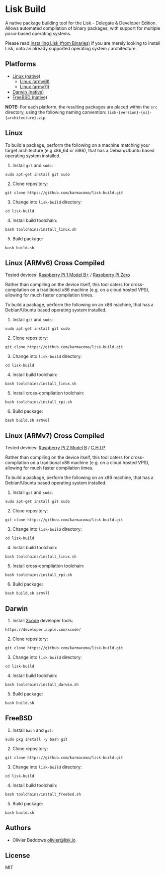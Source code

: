 # Lisk Build

A native package building tool for the Lisk - Delegate & Developer Edition. Allows automated compilation of binary packages, with support for multiple posix-based operating systems.

Please read [Installing Lisk (from Binaries)](https://github.com/lisk/lisk-docs/blob/master/BinaryInstall.md) if you are merely looking to install Lisk, onto an already supported operating system / architecture.

## Platforms

- [Linux (native)](#linux)
  - [Linux (armv6l)](#linux-armv6-cross-compiled)
  - [Linux (armv7l)](#linux-armv7-cross-compiled)
- [Darwin (native)](#darwin)
- [FreeBSD (native)](#freebsd)

**NOTE:** For each platform, the resulting packages are placed within the `src` directory, using the following naming convention: `lisk-{version}-{os}-{architecture}.zip`.

## Linux

To build a package, perform the following on a machine matching your target architecture (e.g x86_64 or i686), that has a Debian/Ubuntu based operating system installed.

1. Install `git` and `sudo`:

  ```
  sudo apt-get install git sudo
  ```

2. Clone repository:

  ```
  git clone https://github.com/karmacoma/lisk-build.git
  ```

3. Change into `lisk-build` directory:

  ```
  cd lisk-build
  ```

4. Install build toolchain:

  ```
  bash toolchains/install_linux.sh
  ```

5. Build package:

  ```
  bash build.sh
  ```

## Linux (ARMv6) Cross Compiled

Tested devices: [Raspberry Pi 1 Model B+](https://www.raspberrypi.org/products/model-b-plus/) / [Raspberry Pi Zero](https://www.raspberrypi.org/products/pi-zero/)

Rather than compiling on the device itself, this tool caters for cross-compliation on a traditional x86 machine (e.g. on a cloud hosted VPS), allowing for much faster compilation times.

To build a package, perform the following on an x86 machine, that has a Debian/Ubuntu based operating system installed.

1. Install `git` and `sudo`:

  ```
  sudo apt-get install git sudo
  ```

2. Clone repository:

  ```
  git clone https://github.com/karmacoma/lisk-build.git
  ```

3. Change into `lisk-build` directory:

  ```
  cd lisk-build
  ```

4. Install build toolchain:

  ```
  bash toolchains/install_linux.sh
  ```

5. Install cross-compliation toolchain:

  ```
  bash toolchains/install_rpi.sh
  ```

6. Build package:

  ```
  bash build.sh armv6l
  ```

## Linux (ARMv7) Cross Compiled

Tested devices: [Raspberry Pi 2 Model B](https://www.raspberrypi.org/products/raspberry-pi-2-model-b/) / [C.H.I.P](http://getchip.com/)

Rather than compiling on the device itself, this tool caters for cross-compliation on a traditional x86 machine (e.g. on a cloud hosted VPS), allowing for much faster compilation times.

To build a package, perform the following on an x86 machine, that has a Debian/Ubuntu based operating system installed.

1. Install `git` and `sudo`:

  ```
  sudo apt-get install git sudo
  ```

2. Clone repository:

  ```
  git clone https://github.com/karmacoma/lisk-build.git
  ```

3. Change into `lisk-build` directory:

  ```
  cd lisk-build
  ```

4. Install build toolchain:

  ```
  bash toolchains/install_linux.sh
  ```

5. Install cross-compliation toolchain:

  ```
  bash toolchains/install_rpi.sh
  ```

6. Build package:

  ```
  bash build.sh armv7l
  ```

## Darwin

1. Install [Xcode](https://developer.apple.com/xcode/) developer tools:

  ```
  https://developer.apple.com/xcode/
  ```

2. Clone repository:

  ```
  git clone https://github.com/karmacoma/lisk-build.git
  ```

3. Change into `lisk-build` directory:

  ```
  cd lisk-build
  ```

4. Install build toolchain:

  ```
  bash toolchains/install_darwin.sh
  ```

5. Build package:

  ```
  bash build.sh
  ```

## FreeBSD

1. Install `bash` and `git`:

  ```
  sudo pkg install -y bash git
  ```

2. Clone repository:

  ```
  git clone https://github.com/karmacoma/lisk-build.git
  ```

3. Change into `lisk-build` directory:

  ```
  cd lisk-build
  ```

4. Install build toolchain:

  ```
  bash toolchains/install_freebsd.sh
  ```

5. Build package:

  ```
  bash build.sh
  ```

## Authors

- Olivier Beddows <olivier@lisk.io>

## License

MIT

